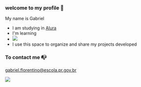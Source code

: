### welcome to my profile 🥶

My name is Gabriel

- I am studying in [Alura](https://www.alura.com.br)
- I'm learning
- ![](https://img.shields.io/badge/JavaScript-323330?style=for-the-badge&logo=javascript&logoColor=F7DF1E)
- I use this space to organize and share my projects developed

### To contact me 📭

gabriel.florentino@escola.pr.gov.br

![](https://media.tenor.com/VLao5JKHOEwAAAAC/chamber-valorant-valorant-chamber.gif)
